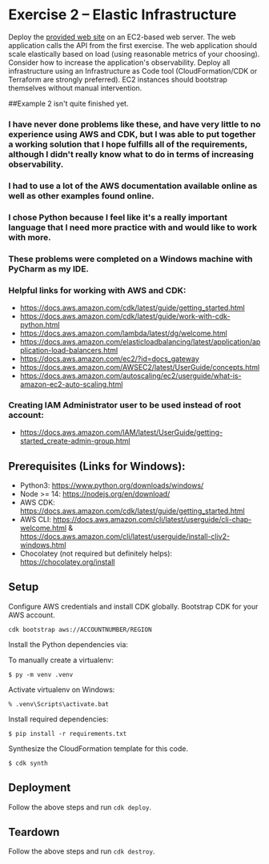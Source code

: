 # Exercise 2 – Elastic Infrastructure

Deploy the [provided web site](frontend/) on an EC2-based web server. The web application calls the API from the first exercise. The web application should scale elastically based on load (using reasonable metrics of your choosing). Consider how to increase the application's observability. Deploy all infrastructure using an Infrastructure as Code tool (CloudFormation/CDK or Terraform are strongly preferred). EC2 instances should bootstrap themselves without manual intervention.

##Example 2 isn't quite finished yet.
### I have never done problems like these, and have very little to no experience using AWS and CDK, but I was able to put together a working solution that I hope fulfills all of the requirements, although I didn't really know what to do in terms of increasing observability.
### I had to use a lot of the AWS documentation available online as well as other examples found online.
### I chose Python because I feel like it's a really important language that I need more practice with and would like to work with more.
### These problems were completed on a Windows machine with PyCharm as my IDE.
### Helpful links for working with AWS and CDK:
- https://docs.aws.amazon.com/cdk/latest/guide/getting_started.html
- https://docs.aws.amazon.com/cdk/latest/guide/work-with-cdk-python.html
- https://docs.aws.amazon.com/lambda/latest/dg/welcome.html
- https://docs.aws.amazon.com/elasticloadbalancing/latest/application/application-load-balancers.html
- https://docs.aws.amazon.com/ec2/?id=docs_gateway
- https://docs.aws.amazon.com/AWSEC2/latest/UserGuide/concepts.html
- https://docs.aws.amazon.com/autoscaling/ec2/userguide/what-is-amazon-ec2-auto-scaling.html

### Creating IAM Administrator user to be used instead of root account:
- https://docs.aws.amazon.com/IAM/latest/UserGuide/getting-started_create-admin-group.html

## Prerequisites (Links for Windows):
- Python3: https://www.python.org/downloads/windows/
- Node >= 14: https://nodejs.org/en/download/
- AWS CDK: https://docs.aws.amazon.com/cdk/latest/guide/getting_started.html
- AWS CLI: https://docs.aws.amazon.com/cli/latest/userguide/cli-chap-welcome.html & https://docs.aws.amazon.com/cli/latest/userguide/install-cliv2-windows.html
- Chocolatey (not required but definitely helps): https://chocolatey.org/install

## Setup
Configure AWS credentials and install CDK globally. Bootstrap CDK for your AWS account.

```shell
cdk bootstrap aws://ACCOUNTNUMBER/REGION
```

Install the Python dependencies via:

To manually create a virtualenv:

```
$ py -m venv .venv
```

Activate virtualenv on Windows:

```
% .venv\Scripts\activate.bat
```

Install required dependencies:

```
$ pip install -r requirements.txt
```

Synthesize the CloudFormation template for this code.

```
$ cdk synth
```

## Deployment
Follow the above steps and run `cdk deploy`.

## Teardown
Follow the above steps and run `cdk destroy`.